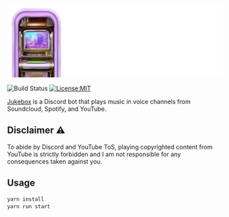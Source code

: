 <p align="center">
  <img src="https://github.com/matteopolak/jukebox/blob/main/readme_assets/logo.png">
</p>

![Build Status](https://github.com/matteopolak/jukebox/actions/workflows/ci.yml/badge.svg)
[![License:MIT](https://img.shields.io/badge/license-MIT-yellow.svg)](https://opensource.org/licenses/MIT)

[Jukebox](https://github.com/matteopolak/jukebox) is a Discord bot that plays music in voice channels from Soundcloud, Spotify, and YouTube.

## Disclaimer ⚠️

To abide by Discord and YouTube ToS, playing copyrighted content from YouTube is strictly forbidden and I am not responsible for any consequences taken against you.

## Usage

```bash
yarn install
yarn run start
```
